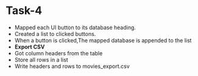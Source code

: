 # Task-4
- Mapped each UI button to its  database heading.
- Created a list to clicked buttons.
- When a button is clicked,The mapped database is appended to the list
- **Export CSV**
- Got column headers from the table
- Store all rows in a list
- Write headers and rows to movies_export.csv
